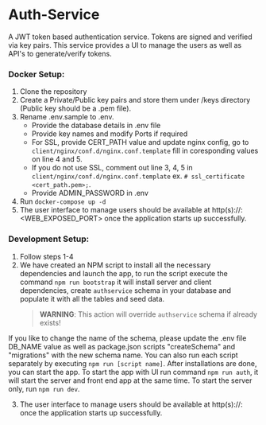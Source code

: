 # Auth-Service

A JWT token based authentication service. Tokens are signed and verified via key pairs. This service provides a UI to manage the users as well as API's to generate/verify tokens.

### Docker Setup:

1. Clone the repository
2. Create a Private/Public key pairs and store them under /keys directory (Public key should be a .pem file).
3. Rename .env.sample to .env.
   - Provide the database details in .env file
   - Provide key names and modify Ports if required
   - For SSL, provide CERT_PATH value and update nginx config, go to `client/nginx/conf.d/nginx.conf.template` fill in coresponding values on line 4 and 5.
   - If you do not use SSL, comment out line 3, 4, 5 in `client/nginx/conf.d/nginx.conf.template` ex. `# ssl_certificate <cert_path.pem>;`.
   - Provide ADMIN_PASSWORD in .env
4. Run `docker-compose up -d`
5. The user interface to manage users should be available at http(s)://<hostname>:<WEB_EXPOSED_PORT> once the application starts up successfully.

### Development Setup:

1. Follow steps 1-4
2. We have created an NPM script to install all the necessary dependencies and launch the app, to run the script execute the command `npm run bootstrap` it will install server and client dependencies, create `authservice` schema in your database and populate it with all the tables and seed data.
   > **WARNING**: This action will override `authservice` schema if already exists!

If you like to change the name of the schema, please update the .env file DB_NAME value as well as package.json scripts "createSchema" and "migrations" with the new schema name.
You can also run each script separately by executing `npm run [script name]`.
After installations are done, you can start the app. To start the app with UI run command `npm run auth`, it will start the server and front end app at the same time.
To start the server only, run `npm run dev`.

3. The user interface to manage users should be available at http(s)://<hostname>:<Port> once the application starts up successfully.
